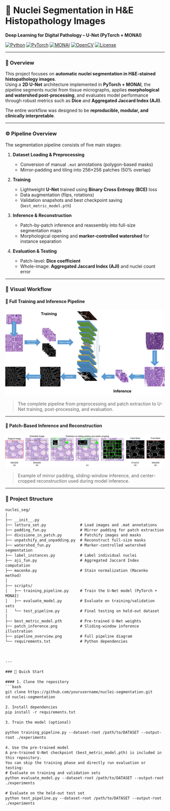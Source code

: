 # 🧬 Nuclei Segmentation in H&E Histopathology Images  
**Deep Learning for Digital Pathology – U-Net (PyTorch + MONAI)**

[![Python](https://img.shields.io/badge/Python-3.10-blue.svg)](https://www.python.org/)
[![PyTorch](https://img.shields.io/badge/PyTorch-Framework-red.svg)](https://pytorch.org/)
[![MONAI](https://img.shields.io/badge/MONAI-Medical_AI-green.svg)](https://monai.io/)
[![OpenCV](https://img.shields.io/badge/OpenCV-Image_Processing-yellow.svg)](https://opencv.org/)
[![License](https://img.shields.io/badge/License-MIT-lightgrey.svg)](LICENSE)

---

### 🧠 Overview
This project focuses on **automatic nuclei segmentation in H&E-stained histopathology images**.  
Using a **2D U-Net** architecture implemented in **PyTorch + MONAI**, the pipeline segments nuclei from tissue micrographs, applies **morphological and watershed post-processing**, and evaluates model performance through robust metrics such as **Dice** and **Aggregated Jaccard Index (AJI)**.

The entire workflow was designed to be **reproducible, modular, and clinically interpretable**.

---

### ⚙️ Pipeline Overview

The segmentation pipeline consists of five main stages:

1. **Dataset Loading & Preprocessing**  
   - Conversion of manual `.mat` annotations (polygon-based masks)  
   - Mirror-padding and tiling into 256×256 patches (50% overlap)  

2. **Training**  
   - Lightweight **U-Net** trained using **Binary Cross Entropy (BCE)** loss  
   - Data augmentation (flips, rotations)  
   - Validation snapshots and best checkpoint saving (`best_metric_model.pth`)  

3. **Inference & Reconstruction**  
   - Patch-by-patch inference and reassembly into full-size segmentation maps  
   - Morphological opening and **marker-controlled watershed** for instance separation  

4. **Evaluation & Testing**  
   - Patch-level: **Dice coefficient**  
   - Whole-image: **Aggregated Jaccard Index (AJI)** and nuclei count error  

---

### 🧩 Visual Workflow

#### 🔹 Full Training and Inference Pipeline
![Training and Inference Pipeline](pipeline_overview.png)

> The complete pipeline from preprocessing and patch extraction to U-Net training, post-processing, and evaluation.

---

#### 🔹 Patch-Based Inference and Reconstruction
![Patch-based Prediction](patch_inference.png)

> Example of mirror padding, sliding-window inference, and center-cropped reconstruction used during model inference.

---

### 📁 Project Structure

```text
nuclei_seg/
│
├── __init__.py
├── lettura_set.py               # Load images and .mat annotations
├── padding_fun.py               # Mirror padding for patch extraction
├── divisione_in_patch.py        # Patchify images and masks
├── unpatchify_and_unpadding.py  # Reconstruct full-size masks
├── watershed_fun.py             # Marker-controlled watershed segmentation
├── label_instances.py           # Label individual nuclei
├── aji_fun.py                   # Aggregated Jaccard Index computation
├── macenko.py                   # Stain normalization (Macenko method)
│
├── scripts/
│   ├── training_pipeline.py     # Train the U-Net model (PyTorch + MONAI)
│   ├── evaluate_model.py        # Evaluate on training/validation sets
│   └── test_pipeline.py         # Final testing on held-out dataset
│
├── best_metric_model.pth        # Pre-trained U-Net weights
├── patch_inference.png          # Sliding-window inference illustration
├── pipeline_overview.png        # Full pipeline diagram
└── requirements.txt             # Python dependencies



---

### 🚀 Quick Start

#### 1. Clone the repository
```bash
git clone https://github.com/yourusername/nuclei-segmentation.git
cd nuclei-segmentation

2. Install dependencies
pip install -r requirements.txt

3. Train the model (optional)

python training_pipeline.py --dataset-root /path/to/DATASET --output-root ./experiments

4. Use the pre-trained model
A pre-trained U-Net checkpoint (best_metric_model.pth) is included in this repository.
You can skip the training phase and directly run evaluation or testing:
# Evaluate on training and validation sets
python evaluate_model.py --dataset-root /path/to/DATASET --output-root ./experiments

# Evaluate on the held-out test set
python test_pipeline.py --dataset-root /path/to/DATASET --output-root ./experiments
